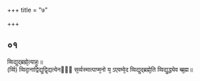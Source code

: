 +++
title = "७"

+++
## ०१
व्विद्युद्ब्रह्मे᳘त्याहुः॥  
(र्व्वि) व्विदा᳘नाद्विद्युद्वि᳘द्यत्येनᳫँ᳭ स᳘र्व्वस्मात्पाप्म᳘नो य᳘ ऽएवम्वे᳘द व्विद्युद्ब्रह्मे᳘ति व्विद्यु᳘द्ध्येव ब्ब्र᳘ह्म॥  
